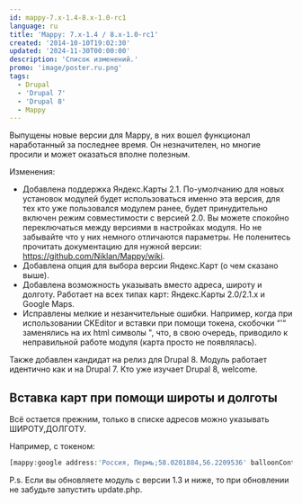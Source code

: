 ```yaml
---
id: mappy-7.x-1.4-8.x-1.0-rc1
language: ru
title: 'Mappy: 7.x-1.4 / 8.x-1.0-rc1'
created: '2014-10-10T19:02:30'
updated: '2024-11-30T00:00:00'
description: 'Список изменений.'
promo: 'image/poster.ru.png'
tags:
  - Drupal
  - 'Drupal 7'
  - 'Drupal 8'
  - Mappy
---
```


Выпущены новые версии для Mappy, в них вошел функционал наработанный за
последнее время. Он незначителен, но многие просили и может оказаться вполне
полезным.

Изменения:

- Добавлена поддержка Яндекс.Карты 2.1. По-умолчанию для новых установок модулей
  будет использоваться именно эта версия, для тех кто уже пользовался модулем
  ранее, будет принудительно включен режим совместимости с версией 2.0. Вы
  можете спокойно переключаться между версиями в настройках модуля. Но не
  забывайте что у них немного отличаются параметры. Не поленитесь прочитать
  документацию для нужной версии: <https://github.com/Niklan/Mappy/wiki>.
- Добавлена опция для выбора версии Яндекс.Карт (о чем сказано выше).
- Добавлена возможность указывать вместо адреса, широту и долготу. Работает на
  всех типах карт: Яндекс.Карты 2.0/2.1.х и Google Maps.
- Исправлены мелкие и незанчительные ошибки. Например, когда при использовании
  CKEditor и вставки при помощи токена, скобочки “'“ заменялись на их html
  символы ", что, в свою очередь, приводило к неправильной работе модуля (карта
  просто не появлялась).

Также добавлен кандидат на релиз для Drupal 8. Модуль работает идентично как и
на Drupal 7. Кто уже изучает Drupal 8, welcome.

## Вставка карт при помощи широты и долготы

Всё остается прежним, только в списке адресов можно указывать ШИРОТУ,ДОЛГОТУ.

Например, с токеном:

```php
[mappy:google address:'Россия, Пермь;58.0201884,56.2209536' balloonContent:'Центр Перми по мнению Google;Просто мост']
```

P.s. Если вы обновляете модуль с версии 1.3 и ниже, то при обновлении не
забудьте запустить update.php.
